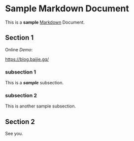 # Sample Markdown Document
This is a **sample** [Markdown] Document.

## Section 1
Online *Demo*:

https://blog.baijie.gq/

### subsection 1
This is a ***sample*** subsection.

### subsection 2
This is another sample subsection.

## Section 2
See you.

[Markdown]: http://daringfireball.net/projects/markdown/
